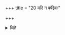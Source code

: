 +++
title = "20 यदि न वर्षेद्देवाः"

+++

<details><summary>थिते</summary>

यदि न वर्षेद्देवाः सपीतय इति जघन्यायामाबध्नीयात् २०
</details>
